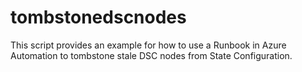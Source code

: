 # tombstonedscnodes
This script provides an example for how to use a Runbook in Azure Automation to tombstone stale DSC nodes from State Configuration.
